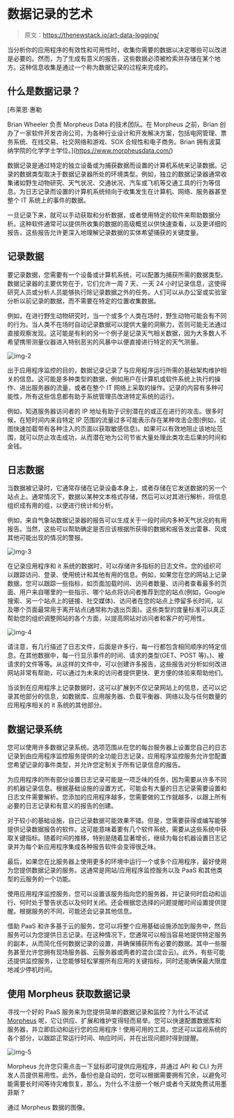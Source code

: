 # 数据记录的艺术

> 原文：<https://thenewstack.io/art-data-logging/>

当分析你的应用程序的有效性和可用性时，收集你需要的数据以决定哪些可以改进是必要的。然而，为了生成有意义的报告，这些数据必须被检索并存储在某个地方。这种信息收集是通过一个称为数据记录的过程来完成的。

## 什么是数据记录？

 [布莱恩·惠勒

Brian Wheeler 负责 Morpheus Data 的技术团队。在 Morpheus 之前，Brian 创办了一家软件开发咨询公司，为各种行业设计和开发解决方案，包括电网管理、票务系统、在线交易、社交网络和游戏、SOX 合规性和电子商务。Brian 拥有波莫纳学院的化学学士学位。](https://www.morpheusdata.com/) 

数据记录是通过特定的独立设备或为捕获数据而设置的计算机系统来记录数据。记录的数据类型取决于数据记录器所处的环境类型。例如，独立的数据记录器通常收集诸如野生动物研究、天气状况、交通状况、汽车或飞机等交通工具的行为等信息。为日志记录而设置的计算机系统倾向于收集发生在计算机、网络、服务器甚至整个 IT 系统上的事件的数据。

一旦记录下来，就可以手动获取和分析数据，或者使用特定的软件来帮助数据分析。这种软件通常可以提供所收集的数据的高级概览以供快速查看，以及更详细的报告，这些报告允许更深入地理解记录数据的实体希望捕获的关键度量。

## 记录数据

要记录数据，您需要有一个设备或计算机系统，可以配置为捕获所需的数据类型。数据记录器的主要优势在于，它们允许一周 7 天、一天 24 小时记录信息，这使得研究人员或分析人员能够执行除记录数据之外的任务。人们可以从办公室或实验室分析以前记录的数据，而不需要在特定的位置收集数据。

例如，在进行野生动物研究时，当一个或多个人类在场时，野生动物可能会有不同的行为。当人类不在场时自动记录数据可以提供大量的洞察力，否则可能无法通过直接观察发现。这可能是有利的另一个例子是记录天气相关数据，因为大多数人不希望携带测量仪器进入特别恶劣的风暴中以便直接进行特定的天气测量。

![img-2](img/9d9d61a9f8fb7b3af8d91bea4c042a98.png)

出于应用程序监控的目的，数据记录记录了与应用程序运行所需的基础架构维护相关的信息。这可能是多种类型的数据，例如用户在计算机或软件系统上执行的操作、进出服务器的流量，或者在整个 IT 网络上采取的操作。记录的内容有多种可能性，所有这些信息都有助于系统管理员改进特定系统的运行。

例如，知道服务器访问者的 IP 地址有助于识别潜在的或正在进行的攻击。很多时候，在短时间内来自特定 IP 范围的流量过多可能表示存在某种攻击企图(例如，试图快速加载带有各种注入的页面以获取敏感信息)。如果可以有效地阻止该地址范围，就可以防止攻击成功，从而潜在地为公司节省大量处理此类攻击后果的时间和金钱。

## 日志数据

当数据被记录时，它通常存储在记录设备本身上，或者存储在它发送数据的另一个站点上。通常情况下，数据以某种文本格式存储，然后可以对其进行解析，将信息组织成有用的组，以便进行统计和分析。

例如，来自气象站数据记录器的报告可以生成关于一段时间内多种天气状况的有用报告。当然，这些可以帮助确定是否应该根据所获得的数据和报告发出雷暴、风或其他可能出现的情况的警报。

![img-3](img/4844b6b1613b6e6cf761ed8982c878c3.png)

在记录应用程序和 it 系统的数据时，可以存储许多指标的日志文件。您的组织可以跟踪访问、登录、使用统计和其他有用的信息。例如，如果您在您的网站上记录数据，您可以跟踪一些指标，如页面加载时间、访问者数量、访问者查看最多的页面、用户来自哪里的一些指示、哪个站点将访问者推荐到您的站点(例如，Google 搜索、另一个站点上的链接、社交媒体)、访问者在您的站点上停留多长时间，以及哪个页面最常用于离开站点(通常称为退出页面)。这些类型的度量标准可以真正帮助您的组织调整网站的各个方面，以提高网站对访问者和客户的可用性。

![img-4](img/d757f2efc30271d686f785cfd9eb1a97.png)

请注意，有几行描述了日志文件，后面是许多行，每一行都包含相同顺序的特定信息。在其他数据中，每一行显示事件的时间、请求的类型(GET、POST 等)。)、被请求的文件等等。从这样的文件中，可以创建许多报告，这些报告对分析如何改进网站非常有帮助，可以通过为未来的访问者提供更快、更方便的体验来帮助他们。

当谈到在应用程序上记录数据时，这可以扩展到不仅记录网站上的信息，还可以记录其他部分的信息，如数据库、应用服务器、负载平衡器、网络以及与任何数量的应用程序相关的 it 系统的其他部分。

## 数据记录系统

您可以使用许多数据记录系统。选项范围从在您的每台服务器上设置您自己的日志记录到由应用程序监控服务提供的全功能日志记录，应用程序监控服务允许您配置您希望记录的事件类型，并允许您定制关于所有记录信息的报告。

为应用程序的所有部分设置日志记录可能是一项乏味的任务，因为需要从许多不同的机器记录信息。根据基础设施的设置方式，可能会有大量的日志记录需要设置和日志文件需要解析。您添加的应用程序越多，您需要做的工作就越多，以跟上所有必要的日志记录和有意义的报告的创建。

对于较小的基础设施，自己记录数据可能效果不错。但是，您需要获得或编写能够提供记录数据报告的软件。这可能意味着要有几个软件系统，需要从这些系统中获取关键指标。随着时间的推移，特别是随着显著增长，继续为每台机器设置日志记录并为每个新应用程序集成各种报告软件会变得很乏味。

最后，如果您在比服务器上使用更多的环境中运行一个或多个应用程序，最好使用为您提供数据记录的服务。这通常是网站/应用程序监控服务以及 PaaS 和其他类型的云服务的一个功能。

使用应用程序监控服务，您可以设置该服务指向您的服务器，并记录何时启动和运行、何时处于警告状态以及何时关闭。还会根据您选择的问题提醒时间设置提供提醒。根据服务的不同，可能还会记录其他信息。

借助 PaaS 和许多基于云的服务，您可以将整个应用基础设施添加到服务中，然后服务可以为您提供日志记录。在这种情况下，您通常可以相当容易地提供特定服务的副本，从而简化任何数据记录的设置，并确保捕获所有必要的数据。其中一些服务甚至允许您拥有现场服务器、云服务器或两者的混合(混合云)。此外，有些可能还提供监控服务，让您能够轻松掌握所有应用的关键指标，同时还能确保最大限度地减少停机时间。

## 使用 Morpheus 获取数据记录

寻找一个好的 PaaS 服务来为您提供简单的数据记录和监控？为什么不试试 [Morpheus](https://www.morpheusdata.com/) 呢，它让供应、扩展和维护变得轻而易举。您可以快速配置数据库和服务器，并立即启动和运行您的应用程序！使用可用的工具，您还可以监视系统的各个部分，以跟踪正常运行时间、响应时间，并在出现问题时得到提醒。

![img-5](img/4d47b2e8cccc083b1cda26ceecd0cf5b.png)

Morpheus 允许您只需点击一下鼠标即可提供应用程序，并通过 API 和 CLI 为开发人员提供易用性。此外，备份也是自动的，您可以根据需要拥有冗余，以避免可能需要长时间等待灾难恢复。那么，为什么不注册一个帐户或者今天就免费试用墨菲斯？

通过 Morpheus 数据的图像。

<svg xmlns:xlink="http://www.w3.org/1999/xlink" viewBox="0 0 68 31" version="1.1"><title>Group</title> <desc>Created with Sketch.</desc></svg>